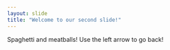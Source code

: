 ```yaml
---
layout: slide
title: "Welcome to our second slide!"
---
```

Spaghetti and meatballs!
Use the left arrow to go back!

